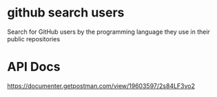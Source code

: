 # github search users
Search for GitHub users by the programming language they use in their public repositories

# API Docs
https://documenter.getpostman.com/view/19603597/2s84LF3vo2
